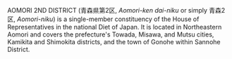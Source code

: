 AOMORI 2ND DISTRICT (青森県第2区, _Aomori-ken dai-niku_ or simply 青森2区, _Aomori-niku_) is a single-member constituency of the House of Representatives in the national Diet of Japan. It is located in Northeastern Aomori and covers the prefecture's Towada, Misawa, and Mutsu cities, Kamikita and Shimokita districts, and the town of Gonohe within Sannohe District.
